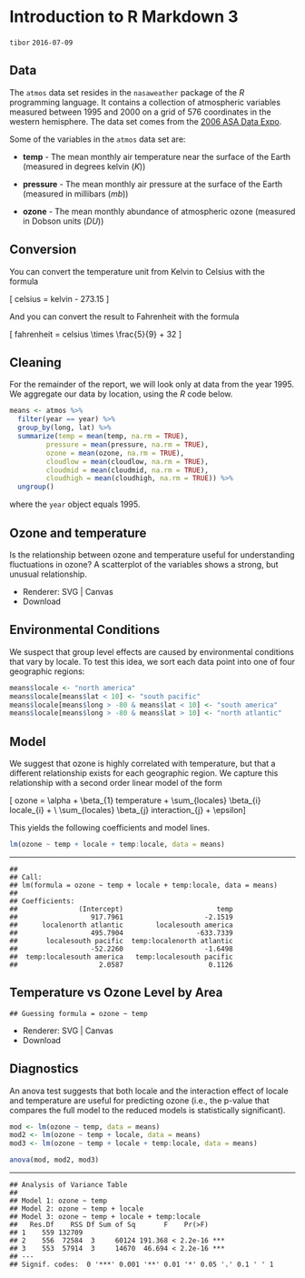 Introduction to R Markdown 3
================
`tibor`
`2016-07-09`

Data
----

The `atmos` data set resides in the `nasaweather` package of the *R* programming language. It contains a collection of atmospheric variables measured between 1995 and 2000 on a grid of 576 coordinates in the western hemisphere. The data set comes from the [2006 ASA Data Expo](http://stat-computing.org/dataexpo/2006/).

Some of the variables in the `atmos` data set are:

-   **temp** - The mean monthly air temperature near the surface of the Earth (measured in degrees kelvin (*K*))

-   **pressure** - The mean monthly air pressure at the surface of the Earth (measured in millibars (*mb*))

-   **ozone** - The mean monthly abundance of atmospheric ozone (measured in Dobson units (*DU*))

Conversion
----------

You can convert the temperature unit from Kelvin to Celsius with the formula

\[ celsius = kelvin - 273.15 \]

And you can convert the result to Fahrenheit with the formula

\[ fahrenheit = celsius \times \frac{5}{9} + 32 \]

Cleaning
--------

For the remainder of the report, we will look only at data from the year 1995. We aggregate our data by location, using the *R* code below.

``` r
means <- atmos %>% 
  filter(year == year) %>%
  group_by(long, lat) %>%
  summarize(temp = mean(temp, na.rm = TRUE), 
         pressure = mean(pressure, na.rm = TRUE),
         ozone = mean(ozone, na.rm = TRUE),
         cloudlow = mean(cloudlow, na.rm = TRUE),
         cloudmid = mean(cloudmid, na.rm = TRUE),
         cloudhigh = mean(cloudhigh, na.rm = TRUE)) %>%
  ungroup()
```

where the `year` object equals 1995.

Ozone and temperature
---------------------

Is the relationship between ozone and temperature useful for understanding fluctuations in ozone? A scatterplot of the variables shows a strong, but unusual relationship.

<!--html_preserve-->

<nav class="ggvis-control"> <a class="ggvis-dropdown-toggle" title="Controls" onclick="return false;"></a>
<ul class="ggvis-dropdown">
<li>
Renderer: <a id="plot_id540688388_renderer_svg" class="ggvis-renderer-button" onclick="return false;" data-plot-id="plot_id540688388" data-renderer="svg">SVG</a> | <a id="plot_id540688388_renderer_canvas" class="ggvis-renderer-button" onclick="return false;" data-plot-id="plot_id540688388" data-renderer="canvas">Canvas</a>
</li>
<li>
<a id="plot_id540688388_download" class="ggvis-download" data-plot-id="plot_id540688388">Download</a>
</li>
</ul>
</nav>

<script type="text/javascript">
var plot_id540688388_spec = {
  "data": [
    {
      "name": ".0",
      "format": {
        "type": "csv",
        "parse": {
          "temp": "number",
          "ozone": "number"
        }
      },
      "values": "\"temp\",\"ozone\"\n296.133333333333,269.333333333333\n295.725,268.5\n298.05,248\n296,265\n296.88,260.8\n296.9,262\n299.5,250.666666666667\n298.433333333333,254.666666666667\n301,232\n296.933333333333,256\n297.8,248\n298.75,250\n300.5,252\n301.266666666667,253.333333333333\n300.833333333333,258.666666666667\n299.75,259\n301.9,270\n296.2,278\n298.7,267\n298.55,278\n290.95,303\n302.8,308\n292.1,303.666666666667\n297.1,292\n294.55,285\n297.066666666667,258\n296,263\n297.433333333333,259.666666666667\n297.2,259.333333333333\n297.1,261.2\n298.26,258.8\n298.433333333333,260.666666666667\n296.766666666667,259.666666666667\n298.45,252\n299.42,256.8\n300.1,269\n300.625,253\n300.55,259\n303.2,264\n302.3,264\n300.128571428571,266.285714285714\n297.4,259\n304.5,274\n301.48,279.6\n289.3,274\n295.125,300.5\n294.05,338\n290.95,310\n295.15,275\n295.833333333333,259.333333333333\n295.5,272\n295.5,270\n297.825,256\n298.075,258.5\n298.6,258.666666666667\n300.066666666667,253.333333333333\n298.34,252.8\n297.8,252.666666666667\n300.3,257\n300.75,250\n300.457142857143,252.571428571429\n301.3,252\n300.075,259\n301.566666666667,264\n298.3,278\n300.475,274\n300.95,269\n294.816666666667,280.666666666667\n296.2,300\n288.975,288\n281.95,302.666666666667\n289.6,323.666666666667\n294.266666666667,275.666666666667\n295.6,268\n295.5,268\n298.566666666667,258\n298.05,261\n298.3,255.333333333333\n300.5,252\n296,270\n297.85,264\n299.42,256.8\n298.7,244\n300.914285714286,256.857142857143\n302.1,269\n301.58,262.4\n300.366666666667,266.666666666667\n302.2,265\n298.275,270.5\n295,272.666666666667\n293.725,275\n299.4,278\n285.6,310\n283.733333333333,306.333333333333\n295.5,271\n294.7,259.5\n295.666666666667,254.666666666667\n295.75,261\n295.2,265.333333333333\n300.5,253\n298.7,253.5\n297.966666666667,264.666666666667\n295.5,258\n299.933333333333,250\n301.4,234\n300.016666666667,255.666666666667\n300.65,252.5\n301.525,256\n301.425,254\n302.4,266.333333333333\n299.2,260.666666666667\n292.833333333333,264.666666666667\n290.2,270\n295.55,293\n300.1,297\n292.85,306\n287.7,311.714285714286\n276.9,325\n293.52,275.6\n294.266666666667,272\n294.76,266.4\n296.983333333333,256.333333333333\n295.725,262.5\n297.625,254.5\n297.333333333333,255.333333333333\n299.175,255.5\n297.64,258.8\n300.5,250\n300.528571428571,255.142857142857\n301.34,258.8\n299.2,266\n301,248\n302.075,260.5\n299.85,271\n292.316666666667,267.333333333333\n293.233333333333,276.333333333333\n293.75,271\n295.966666666667,285\n294.72,300\n294.166666666667,290\n295.12,267.6\n291.95,278\n295.72,258.4\n295.4,259.2\n296.5,259.333333333333\n296.26,261.2\n294.6,268\n297.16,258.4\n298.88,254.4\n299.16,256\n299.65,260\n300.533333333333,261.333333333333\n301.4,255.333333333333\n302.24,258.8\n302.166666666667,264\n301.4,276\n303,275.5\n296.366666666667,269.333333333333\n297.3,273.333333333333\n303.85,288\n295.566666666667,290\n288.5,305\n293,315\n294.45,271.5\n295.228571428571,256.857142857143\n297.15,259\n297.4,256.5\n298.042857142857,255.714285714286\n301,252\n297.966666666667,263.333333333333\n299.8,256.666666666667\n299.1,254.333333333333\n300.75,252\n300.5,259\n301.1,250.5\n301.86,264.8\n298.5,275\n298.433333333333,256.666666666667\n298.266666666667,262.666666666667\n299.266666666667,273.333333333333\n300.95,274\n302.3,272\n300.025,283.5\n285.2,288\n290.866666666667,320\n293.02,275.6\n293.15,269.5\n294.1,267.142857142857\n295.95,255.5\n295.5,260\n298.95,256\n299.766666666667,249.333333333333\n298.05,255.5\n300.533333333333,251.333333333333\n299.033333333333,260\n300.566666666667,253.333333333333\n301.4,257\n301.433333333333,258.666666666667\n302.75,272\n297.533333333333,257.333333333333\n298.25,251\n299.99,263.4\n295.75,270\n302.3,272\n302.8,290\n290.2,282\n298.433333333333,292\n291.1,298\n295.75,262\n294.3,259\n294.55,262\n295.25,268\n297.34,256.4\n300.1,250\n297.066666666667,260.666666666667\n298.08,254.8\n300.3,252\n297.72,260.8\n298.6,253.333333333333\n301.26,254.8\n300.666666666667,257.333333333333\n302.3,261.5\n301.7,257\n298.1,256.5\n298.375,255.5\n297.8,264\n300.1,273.5\n298.2,279\n295.7,288.4\n302.314285714286,285.428571428571\n287.7,309\n302.7,311\n293.871428571429,262.571428571429\n293.7,266.285714285714\n295.4,261\n296.08,258\n300.1,246\n296.975,260\n298.566666666667,249.333333333333\n297.216666666667,257\n297.5,262.333333333333\n297.6,258\n302.3,244\n298.7,264\n301.88,259.6\n300.55,252\n301.266666666667,272\n299.466666666667,258.666666666667\n299.15,256\n298,262\n299.95,282.5\n293.675,289\n296.65,289.5\n298.76,289.6\n294.225,297.5\n292.983333333333,271\n294.733333333333,258\n293.85,260\n297.425,255.5\n296.54,258\n295.966666666667,255.333333333333\n298.95,257\n298.7,254.5\n295.78,260\n297.925,259\n300.55,261\n301.566666666667,257.333333333333\n301.6,257.6\n302.2,266\n297.6,260\n298.95,248\n300.533333333333,276.666666666667\n304.3,281\n296.7,261\n297.3,275.333333333333\n292.45,285\n292.04,296.4\n292.366666666667,306\n286.375,304\n293.3,264.666666666667\n292.275,270\n294.9,256.666666666667\n295.95,262.666666666667\n296.4,261.333333333333\n296.18,262\n298.64,252.4\n298.583333333333,249.666666666667\n300.2,251.333333333333\n298.35,253\n300.2,249.5\n300.233333333333,264\n301.866666666667,250\n301.3625,257\n300.5,251\n300.5,252\n300.966666666667,271.333333333333\n302.275,279.5\n299.78,272\n301.666666666667,296.666666666667\n297.45,279.5\n290.975,282\n299.033333333333,310.666666666667\n285.566666666667,298.666666666667\n293.04,266\n291.533333333333,266\n293.94,260\n295.4,258\n295.525,257.5\n298.18,256.4\n296.133333333333,252.666666666667\n298.9,251.333333333333\n297.6,267\n299.5,250\n301.05,256\n300.85,254.5\n301.266666666667,252.666666666667\n301.433333333333,264.666666666667\n301.36,267.6\n300.8,260.8\n300.98,265.6\n303.375,277.5\n296.45,270\n302.375,294\n300.38,279.2\n294.35,303\n291.583333333333,292\n282.7,300\n292.8,272.5\n295.833333333333,258\n291.7,269\n293.6,256\n296.34,256.4\n297.4,250\n291,255.333333333333\n293.35,257.5\n296,248\n300.625,253.5\n302.033333333333,250\n300.875,257.75\n300.2,261.333333333333\n300.75,273\n300.95,265\n304.25,272\n299.15,269\n297.5,274\n297.75,290\n296.333333333333,300\n302.133333333333,301.333333333333\n297.8,321\n293,266.666666666667\n293.133333333333,266\n294.1,266\n294.25,263\n286.5,259\n291.433333333333,257.333333333333\n297.72,250.8\n300.075,256.5\n301.2,248\n298,250\n296.266666666667,252.666666666667\n298.985714285714,250.857142857143\n302.8,250\n301.425,258.5\n302.6,269.333333333333\n299.85,272\n299.85,261.4\n300.175,260.5\n301.975,274.5\n296.566666666667,270.666666666667\n295.7,277\n295.02,304\n292.614285714286,298.571428571429\n289.766666666667,312.666666666667\n294.7,267\n295.666666666667,265.333333333333\n295.183333333333,259.333333333333\n281.875,248.5\n296.9,266\n299.62,257.6\n301.32,257.2\n301.65,255.5\n301.214285714286,256.285714285714\n298.46,254.4\n297.55,249.5\n298.7,252\n302.633333333333,262\n302,261.666666666667\n300.52,260\n300.8,266.8\n301.271428571429,263.142857142857\n302.725,272\n301.4,264\n296.583333333333,273.333333333333\n296.266666666667,290.666666666667\n294.1,302\n292.225,292.5\n295.12,302.8\n292.966666666667,266\n292.166666666667,265.333333333333\n288.266666666667,255.333333333333\n286.6,249\n299.685714285714,254.857142857143\n301.533333333333,252\n300.1,244\n301.266666666667,252\n301.6,249.6\n299.05,261\n301.65,254\n300.32,251.6\n302.4,261\n302.875,263.5\n300.833333333333,268.666666666667\n301.3,262.666666666667\n301.7,276\n301.7,277.333333333333\n299.3,258.666666666667\n298.56,273.6\n295.033333333333,286.666666666667\n296.2,298.5\n293.866666666667,288.666666666667\n301,300\n283.9,260\n283.95,249\n280.225,247.5\n304,248\n301.175,254\n300.72,258.8\n299.2,254\n302.4,249.6\n300.4,256.666666666667\n301.14,259.6\n302.7,250.666666666667\n301.266666666667,249.333333333333\n301.9,263\n301.4,248\n300.725,270.5\n302.55,269\n301.9,282\n293.6,283\n298.533333333333,292.666666666667\n295.36,292\n295.16,299.2\n289.933333333333,327.333333333333\n279.9,258\n283.7,252\n293.866666666667,250\n301.65,256\n300.96,260.4\n302.333333333333,248.666666666667\n302,252.666666666667\n304.9,246\n302.366666666667,255.666666666667\n300.466666666667,256.666666666667\n297.2,246.666666666667\n297.15,264\n302.625,257\n301.3,255\n300.366666666667,268\n301,254\n301.566666666667,269.333333333333\n298.3,275\n296.4,275\n296,258\n294.033333333333,279.111111111111\n296.025,292\n292.1,292.5\n289.9,321.333333333333\n298.357142857143,264.857142857143\n292.766666666667,262.666666666667\n299.783333333333,254.666666666667\n300.666666666667,258\n300.05,264\n302.64,254.8\n302.95,251\n302.64,265.6\n302.64,260\n299.4,248.5\n296.75,257.5\n297.6,250\n300.066666666667,258.333333333333\n301.975,271.5\n301,266\n300.4,271\n299.625,275\n297.6,269\n297.8,302\n297.3,273\n295.675,292.5\n294.025,300.5\n293.5,310\n298.7,257\n302,257.2\n301.566666666667,256.666666666667\n299.6,254\n300.08,256\n302.6,252\n301.666666666667,250.666666666667\n302.82,253.2\n302.2,259.5\n301.4,254.666666666667\n301.975,251\n296.733333333333,246.666666666667\n300.26,251.2\n301.85,269\n302.8,272\n300.8,273.333333333333\n299.15,255\n299.1,276\n298.557142857143,278.571428571429\n298.1,279.666666666667\n292.2,295\n294.375,296\n293.14,308.8\n290.08,338\n298.05,268\n303.2,256\n301.65,253\n299.275,261.5\n300,258.666666666667\n302.725,258\n301.45,268\n302.24,250.4\n301.45,254\n299.766666666667,251.333333333333\n301.4,246.666666666667\n301.4,268\n301.433333333333,258.666666666667\n300.78,259.2\n300.6,264.4\n300.32,270.8\n299.371428571429,267.142857142857\n300.366666666667,273.333333333333\n298.4,281.5\n297.542857142857,279.428571428571\n297.9,282\n294.98,298.4\n296.166666666667,297.333333333333\n299.62,261.2\n301.85,260\n301.4,256\n299.433333333333,257.333333333333\n299.5,260\n301.2,268.5\n301.133333333333,262\n301.55,258\n302.133333333333,266\n299.766666666667,250\n300.666666666667,258\n301.266666666667,258.333333333333\n300.425,258.5\n299.85,266\n301.05,268\n301.2,261\n299.033333333333,263.333333333333\n300.966666666667,286.666666666667\n299.825,280.5\n301,288\n293.6,281.333333333333\n295.3,292.5\n297.6,293\n296.066666666667,288"
    },
    {
      "name": "scale/x",
      "format": {
        "type": "csv",
        "parse": {
          "domain": "number"
        }
      },
      "values": "\"domain\"\n275.5\n306.3"
    },
    {
      "name": "scale/y",
      "format": {
        "type": "csv",
        "parse": {
          "domain": "number"
        }
      },
      "values": "\"domain\"\n226.7\n343.3"
    }
  ],
  "scales": [
    {
      "name": "x",
      "domain": {
        "data": "scale/x",
        "field": "data.domain"
      },
      "zero": false,
      "nice": false,
      "clamp": false,
      "range": "width"
    },
    {
      "name": "y",
      "domain": {
        "data": "scale/y",
        "field": "data.domain"
      },
      "zero": false,
      "nice": false,
      "clamp": false,
      "range": "height"
    }
  ],
  "marks": [
    {
      "type": "symbol",
      "properties": {
        "update": {
          "fill": {
            "value": "#000000"
          },
          "size": {
            "value": 50
          },
          "x": {
            "scale": "x",
            "field": "data.temp"
          },
          "y": {
            "scale": "y",
            "field": "data.ozone"
          }
        },
        "ggvis": {
          "data": {
            "value": ".0"
          }
        }
      },
      "from": {
        "data": ".0"
      }
    }
  ],
  "legends": [],
  "axes": [
    {
      "type": "x",
      "scale": "x",
      "orient": "bottom",
      "layer": "back",
      "grid": true,
      "title": "temp"
    },
    {
      "type": "y",
      "scale": "y",
      "orient": "left",
      "layer": "back",
      "grid": true,
      "title": "ozone"
    }
  ],
  "padding": null,
  "ggvis_opts": {
    "keep_aspect": false,
    "resizable": true,
    "padding": {},
    "duration": 250,
    "renderer": "svg",
    "hover_duration": 0,
    "width": 480,
    "height": 384
  },
  "handlers": null
};
ggvis.getPlot("plot_id540688388").parseSpec(plot_id540688388_spec);
</script>
<!--/html_preserve-->
Environmental Conditions
------------------------

We suspect that group level effects are caused by environmental conditions that vary by locale. To test this idea, we sort each data point into one of four geographic regions:

``` r
means$locale <- "north america"  
means$locale[means$lat < 10] <- "south pacific"
means$locale[means$long > -80 & means$lat < 10] <- "south america"
means$locale[means$long > -80 & means$lat > 10] <- "north atlantic"
```

Model
-----

We suggest that ozone is highly correlated with temperature, but that a different relationship exists for each geographic region. We capture this relationship with a second order linear model of the form

\[ ozone = \alpha + \beta_{1} temperature + \sum_{locales} \beta_{i} locale_{i} + \\
   \sum_{locales} \beta_{j} interaction_{j} + \epsilon\]

This yields the following coefficients and model lines.

``` r
lm(ozone ~ temp + locale + temp:locale, data = means)
```

------------------------------------------------------------------------

    ## 
    ## Call:
    ## lm(formula = ozone ~ temp + locale + temp:locale, data = means)
    ## 
    ## Coefficients:
    ##               (Intercept)                       temp  
    ##                  917.7961                    -2.1519  
    ##      localenorth atlantic        localesouth america  
    ##                  495.7904                  -633.7339  
    ##       localesouth pacific  temp:localenorth atlantic  
    ##                  -52.2260                    -1.6498  
    ##  temp:localesouth america   temp:localesouth pacific  
    ##                    2.0587                     0.1126

Temperature vs Ozone Level by Area
----------------------------------

    ## Guessing formula = ozone ~ temp

<!--html_preserve-->

<nav class="ggvis-control"> <a class="ggvis-dropdown-toggle" title="Controls" onclick="return false;"></a>
<ul class="ggvis-dropdown">
<li>
Renderer: <a id="plot_id179859002_renderer_svg" class="ggvis-renderer-button" onclick="return false;" data-plot-id="plot_id179859002" data-renderer="svg">SVG</a> | <a id="plot_id179859002_renderer_canvas" class="ggvis-renderer-button" onclick="return false;" data-plot-id="plot_id179859002" data-renderer="canvas">Canvas</a>
</li>
<li>
<a id="plot_id179859002_download" class="ggvis-download" data-plot-id="plot_id179859002">Download</a>
</li>
</ul>
</nav>

<script type="text/javascript">
var plot_id179859002_spec = {
  "data": [
    {
      "name": ".0_flat",
      "format": {
        "type": "csv",
        "parse": {
          "temp": "number",
          "ozone": "number"
        }
      },
      "values": "\"temp\",\"ozone\",\"locale\"\n301.266666666667,253.333333333333,\"north america\"\n300.833333333333,258.666666666667,\"north america\"\n299.75,259,\"north america\"\n301.9,270,\"north america\"\n296.2,278,\"north america\"\n298.7,267,\"north america\"\n298.55,278,\"north america\"\n290.95,303,\"north america\"\n302.8,308,\"north america\"\n292.1,303.666666666667,\"north america\"\n297.1,292,\"north america\"\n300.55,259,\"north america\"\n303.2,264,\"north america\"\n302.3,264,\"north america\"\n300.128571428571,266.285714285714,\"north america\"\n297.4,259,\"north america\"\n304.5,274,\"north america\"\n301.48,279.6,\"north america\"\n289.3,274,\"north america\"\n295.125,300.5,\"north america\"\n294.05,338,\"north america\"\n290.95,310,\"north america\"\n301.3,252,\"north america\"\n300.075,259,\"north america\"\n301.566666666667,264,\"north america\"\n298.3,278,\"north america\"\n300.475,274,\"north america\"\n300.95,269,\"north america\"\n294.816666666667,280.666666666667,\"north america\"\n296.2,300,\"north america\"\n288.975,288,\"north america\"\n281.95,302.666666666667,\"north america\"\n289.6,323.666666666667,\"north america\"\n302.1,269,\"north america\"\n301.58,262.4,\"north america\"\n300.366666666667,266.666666666667,\"north america\"\n302.2,265,\"north america\"\n298.275,270.5,\"north america\"\n295,272.666666666667,\"north america\"\n293.725,275,\"north america\"\n299.4,278,\"north america\"\n285.6,310,\"north america\"\n283.733333333333,306.333333333333,\"north america\"\n301.525,256,\"north america\"\n301.425,254,\"north america\"\n302.4,266.333333333333,\"north america\"\n299.2,260.666666666667,\"north america\"\n292.833333333333,264.666666666667,\"north america\"\n290.2,270,\"north america\"\n295.55,293,\"north america\"\n300.1,297,\"north america\"\n292.85,306,\"north america\"\n287.7,311.714285714286,\"north america\"\n276.9,325,\"north america\"\n299.2,266,\"north america\"\n301,248,\"north america\"\n302.075,260.5,\"north america\"\n299.85,271,\"north america\"\n292.316666666667,267.333333333333,\"north america\"\n293.233333333333,276.333333333333,\"north america\"\n293.75,271,\"north america\"\n295.966666666667,285,\"north america\"\n294.72,300,\"north america\"\n294.166666666667,290,\"north america\"\n302.24,258.8,\"north america\"\n302.166666666667,264,\"north america\"\n301.4,276,\"north america\"\n303,275.5,\"north america\"\n296.366666666667,269.333333333333,\"north america\"\n297.3,273.333333333333,\"north america\"\n303.85,288,\"north america\"\n295.566666666667,290,\"north america\"\n288.5,305,\"north america\"\n293,315,\"north america\"\n301.1,250.5,\"north america\"\n301.86,264.8,\"north america\"\n298.5,275,\"north america\"\n298.433333333333,256.666666666667,\"north america\"\n298.266666666667,262.666666666667,\"north america\"\n299.266666666667,273.333333333333,\"north america\"\n300.95,274,\"north america\"\n302.3,272,\"north america\"\n300.025,283.5,\"north america\"\n285.2,288,\"north america\"\n290.866666666667,320,\"north america\"\n301.433333333333,258.666666666667,\"north america\"\n302.75,272,\"north america\"\n297.533333333333,257.333333333333,\"north america\"\n298.25,251,\"north america\"\n299.99,263.4,\"north america\"\n295.75,270,\"north america\"\n302.3,272,\"north america\"\n302.8,290,\"north america\"\n290.2,282,\"north america\"\n298.433333333333,292,\"north america\"\n291.1,298,\"north america\"\n302.3,261.5,\"north america\"\n301.7,257,\"north america\"\n298.1,256.5,\"north america\"\n298.375,255.5,\"north america\"\n297.8,264,\"north america\"\n300.1,273.5,\"north america\"\n298.2,279,\"north america\"\n295.7,288.4,\"north america\"\n302.314285714286,285.428571428571,\"north america\"\n287.7,309,\"north america\"\n302.7,311,\"north america\"\n300.55,252,\"north america\"\n301.266666666667,272,\"north america\"\n299.466666666667,258.666666666667,\"north america\"\n299.15,256,\"north america\"\n298,262,\"north america\"\n299.95,282.5,\"north america\"\n293.675,289,\"north america\"\n296.65,289.5,\"north america\"\n298.76,289.6,\"north america\"\n294.225,297.5,\"north america\"\n302.2,266,\"north america\"\n297.6,260,\"north america\"\n298.95,248,\"north america\"\n300.533333333333,276.666666666667,\"north america\"\n304.3,281,\"north america\"\n296.7,261,\"north america\"\n297.3,275.333333333333,\"north america\"\n292.45,285,\"north america\"\n292.04,296.4,\"north america\"\n292.366666666667,306,\"north america\"\n286.375,304,\"north america\"\n301.3625,257,\"north america\"\n300.5,251,\"north america\"\n300.5,252,\"north america\"\n300.966666666667,271.333333333333,\"north america\"\n302.275,279.5,\"north america\"\n299.78,272,\"north america\"\n301.666666666667,296.666666666667,\"north america\"\n297.45,279.5,\"north america\"\n290.975,282,\"north america\"\n299.033333333333,310.666666666667,\"north america\"\n285.566666666667,298.666666666667,\"north america\"\n301.433333333333,264.666666666667,\"north america\"\n301.36,267.6,\"north america\"\n300.8,260.8,\"north america\"\n300.98,265.6,\"north america\"\n303.375,277.5,\"north america\"\n296.45,270,\"north america\"\n302.375,294,\"north america\"\n300.38,279.2,\"north america\"\n294.35,303,\"north america\"\n291.583333333333,292,\"north america\"\n282.7,300,\"north america\"\n300.875,257.75,\"north atlantic\"\n300.2,261.333333333333,\"north atlantic\"\n300.75,273,\"north atlantic\"\n300.95,265,\"north atlantic\"\n304.25,272,\"north atlantic\"\n299.15,269,\"north atlantic\"\n297.5,274,\"north atlantic\"\n297.75,290,\"north atlantic\"\n296.333333333333,300,\"north atlantic\"\n302.133333333333,301.333333333333,\"north atlantic\"\n297.8,321,\"north atlantic\"\n301.425,258.5,\"north atlantic\"\n302.6,269.333333333333,\"north atlantic\"\n299.85,272,\"north atlantic\"\n299.85,261.4,\"north atlantic\"\n300.175,260.5,\"north atlantic\"\n301.975,274.5,\"north atlantic\"\n296.566666666667,270.666666666667,\"north atlantic\"\n295.7,277,\"north atlantic\"\n295.02,304,\"north atlantic\"\n292.614285714286,298.571428571429,\"north atlantic\"\n289.766666666667,312.666666666667,\"north atlantic\"\n302,261.666666666667,\"north atlantic\"\n300.52,260,\"north atlantic\"\n300.8,266.8,\"north atlantic\"\n301.271428571429,263.142857142857,\"north atlantic\"\n302.725,272,\"north atlantic\"\n301.4,264,\"north atlantic\"\n296.583333333333,273.333333333333,\"north atlantic\"\n296.266666666667,290.666666666667,\"north atlantic\"\n294.1,302,\"north atlantic\"\n292.225,292.5,\"north atlantic\"\n295.12,302.8,\"north atlantic\"\n302.875,263.5,\"north atlantic\"\n300.833333333333,268.666666666667,\"north atlantic\"\n301.3,262.666666666667,\"north atlantic\"\n301.7,276,\"north atlantic\"\n301.7,277.333333333333,\"north atlantic\"\n299.3,258.666666666667,\"north atlantic\"\n298.56,273.6,\"north atlantic\"\n295.033333333333,286.666666666667,\"north atlantic\"\n296.2,298.5,\"north atlantic\"\n293.866666666667,288.666666666667,\"north atlantic\"\n301,300,\"north atlantic\"\n301.9,263,\"north atlantic\"\n301.4,248,\"north atlantic\"\n300.725,270.5,\"north atlantic\"\n302.55,269,\"north atlantic\"\n301.9,282,\"north atlantic\"\n293.6,283,\"north atlantic\"\n298.533333333333,292.666666666667,\"north atlantic\"\n295.36,292,\"north atlantic\"\n295.16,299.2,\"north atlantic\"\n289.933333333333,327.333333333333,\"north atlantic\"\n301.3,255,\"north atlantic\"\n300.366666666667,268,\"north atlantic\"\n301,254,\"north atlantic\"\n301.566666666667,269.333333333333,\"north atlantic\"\n298.3,275,\"north atlantic\"\n296.4,275,\"north atlantic\"\n296,258,\"north atlantic\"\n294.033333333333,279.111111111111,\"north atlantic\"\n296.025,292,\"north atlantic\"\n292.1,292.5,\"north atlantic\"\n289.9,321.333333333333,\"north atlantic\"\n300.066666666667,258.333333333333,\"north atlantic\"\n301.975,271.5,\"north atlantic\"\n301,266,\"north atlantic\"\n300.4,271,\"north atlantic\"\n299.625,275,\"north atlantic\"\n297.6,269,\"north atlantic\"\n297.8,302,\"north atlantic\"\n297.3,273,\"north atlantic\"\n295.675,292.5,\"north atlantic\"\n294.025,300.5,\"north atlantic\"\n293.5,310,\"north atlantic\"\n301.85,269,\"north atlantic\"\n302.8,272,\"north atlantic\"\n300.8,273.333333333333,\"north atlantic\"\n299.15,255,\"north atlantic\"\n299.1,276,\"north atlantic\"\n298.557142857143,278.571428571429,\"north atlantic\"\n298.1,279.666666666667,\"north atlantic\"\n292.2,295,\"north atlantic\"\n294.375,296,\"north atlantic\"\n293.14,308.8,\"north atlantic\"\n290.08,338,\"north atlantic\"\n300.78,259.2,\"north atlantic\"\n300.6,264.4,\"north atlantic\"\n300.32,270.8,\"north atlantic\"\n299.371428571429,267.142857142857,\"north atlantic\"\n300.366666666667,273.333333333333,\"north atlantic\"\n298.4,281.5,\"north atlantic\"\n297.542857142857,279.428571428571,\"north atlantic\"\n297.9,282,\"north atlantic\"\n294.98,298.4,\"north atlantic\"\n296.166666666667,297.333333333333,\"north atlantic\"\n299.85,266,\"north atlantic\"\n301.05,268,\"north atlantic\"\n301.2,261,\"north atlantic\"\n299.033333333333,263.333333333333,\"north atlantic\"\n300.966666666667,286.666666666667,\"north atlantic\"\n299.825,280.5,\"north atlantic\"\n301,288,\"north atlantic\"\n293.6,281.333333333333,\"north atlantic\"\n295.3,292.5,\"north atlantic\"\n297.6,293,\"north atlantic\"\n296.066666666667,288,\"north atlantic\"\n292.8,272.5,\"south america\"\n295.833333333333,258,\"south america\"\n291.7,269,\"south america\"\n293.6,256,\"south america\"\n296.34,256.4,\"south america\"\n297.4,250,\"south america\"\n291,255.333333333333,\"south america\"\n293.35,257.5,\"south america\"\n296,248,\"south america\"\n300.625,253.5,\"south america\"\n302.033333333333,250,\"south america\"\n293,266.666666666667,\"south america\"\n293.133333333333,266,\"south america\"\n294.1,266,\"south america\"\n294.25,263,\"south america\"\n286.5,259,\"south america\"\n291.433333333333,257.333333333333,\"south america\"\n297.72,250.8,\"south america\"\n300.075,256.5,\"south america\"\n301.2,248,\"south america\"\n298,250,\"south america\"\n296.266666666667,252.666666666667,\"south america\"\n298.985714285714,250.857142857143,\"south america\"\n302.8,250,\"south america\"\n294.7,267,\"south america\"\n295.666666666667,265.333333333333,\"south america\"\n295.183333333333,259.333333333333,\"south america\"\n281.875,248.5,\"south america\"\n296.9,266,\"south america\"\n299.62,257.6,\"south america\"\n301.32,257.2,\"south america\"\n301.65,255.5,\"south america\"\n301.214285714286,256.285714285714,\"south america\"\n298.46,254.4,\"south america\"\n297.55,249.5,\"south america\"\n298.7,252,\"south america\"\n302.633333333333,262,\"south america\"\n292.966666666667,266,\"south america\"\n292.166666666667,265.333333333333,\"south america\"\n288.266666666667,255.333333333333,\"south america\"\n286.6,249,\"south america\"\n299.685714285714,254.857142857143,\"south america\"\n301.533333333333,252,\"south america\"\n300.1,244,\"south america\"\n301.266666666667,252,\"south america\"\n301.6,249.6,\"south america\"\n299.05,261,\"south america\"\n301.65,254,\"south america\"\n300.32,251.6,\"south america\"\n302.4,261,\"south america\"\n283.9,260,\"south america\"\n283.95,249,\"south america\"\n280.225,247.5,\"south america\"\n304,248,\"south america\"\n301.175,254,\"south america\"\n300.72,258.8,\"south america\"\n299.2,254,\"south america\"\n302.4,249.6,\"south america\"\n300.4,256.666666666667,\"south america\"\n301.14,259.6,\"south america\"\n302.7,250.666666666667,\"south america\"\n301.266666666667,249.333333333333,\"south america\"\n279.9,258,\"south america\"\n283.7,252,\"south america\"\n293.866666666667,250,\"south america\"\n301.65,256,\"south america\"\n300.96,260.4,\"south america\"\n302.333333333333,248.666666666667,\"south america\"\n302,252.666666666667,\"south america\"\n304.9,246,\"south america\"\n302.366666666667,255.666666666667,\"south america\"\n300.466666666667,256.666666666667,\"south america\"\n297.2,246.666666666667,\"south america\"\n297.15,264,\"south america\"\n302.625,257,\"south america\"\n298.357142857143,264.857142857143,\"south america\"\n292.766666666667,262.666666666667,\"south america\"\n299.783333333333,254.666666666667,\"south america\"\n300.666666666667,258,\"south america\"\n300.05,264,\"south america\"\n302.64,254.8,\"south america\"\n302.95,251,\"south america\"\n302.64,265.6,\"south america\"\n302.64,260,\"south america\"\n299.4,248.5,\"south america\"\n296.75,257.5,\"south america\"\n297.6,250,\"south america\"\n298.7,257,\"south america\"\n302,257.2,\"south america\"\n301.566666666667,256.666666666667,\"south america\"\n299.6,254,\"south america\"\n300.08,256,\"south america\"\n302.6,252,\"south america\"\n301.666666666667,250.666666666667,\"south america\"\n302.82,253.2,\"south america\"\n302.2,259.5,\"south america\"\n301.4,254.666666666667,\"south america\"\n301.975,251,\"south america\"\n296.733333333333,246.666666666667,\"south america\"\n300.26,251.2,\"south america\"\n298.05,268,\"south america\"\n303.2,256,\"south america\"\n301.65,253,\"south america\"\n299.275,261.5,\"south america\"\n300,258.666666666667,\"south america\"\n302.725,258,\"south america\"\n301.45,268,\"south america\"\n302.24,250.4,\"south america\"\n301.45,254,\"south america\"\n299.766666666667,251.333333333333,\"south america\"\n301.4,246.666666666667,\"south america\"\n301.4,268,\"south america\"\n301.433333333333,258.666666666667,\"south america\"\n299.62,261.2,\"south america\"\n301.85,260,\"south america\"\n301.4,256,\"south america\"\n299.433333333333,257.333333333333,\"south america\"\n299.5,260,\"south america\"\n301.2,268.5,\"south america\"\n301.133333333333,262,\"south america\"\n301.55,258,\"south america\"\n302.133333333333,266,\"south america\"\n299.766666666667,250,\"south america\"\n300.666666666667,258,\"south america\"\n301.266666666667,258.333333333333,\"south america\"\n300.425,258.5,\"south america\"\n296.133333333333,269.333333333333,\"south pacific\"\n295.725,268.5,\"south pacific\"\n298.05,248,\"south pacific\"\n296,265,\"south pacific\"\n296.88,260.8,\"south pacific\"\n296.9,262,\"south pacific\"\n299.5,250.666666666667,\"south pacific\"\n298.433333333333,254.666666666667,\"south pacific\"\n301,232,\"south pacific\"\n296.933333333333,256,\"south pacific\"\n297.8,248,\"south pacific\"\n298.75,250,\"south pacific\"\n300.5,252,\"south pacific\"\n294.55,285,\"south pacific\"\n297.066666666667,258,\"south pacific\"\n296,263,\"south pacific\"\n297.433333333333,259.666666666667,\"south pacific\"\n297.2,259.333333333333,\"south pacific\"\n297.1,261.2,\"south pacific\"\n298.26,258.8,\"south pacific\"\n298.433333333333,260.666666666667,\"south pacific\"\n296.766666666667,259.666666666667,\"south pacific\"\n298.45,252,\"south pacific\"\n299.42,256.8,\"south pacific\"\n300.1,269,\"south pacific\"\n300.625,253,\"south pacific\"\n295.15,275,\"south pacific\"\n295.833333333333,259.333333333333,\"south pacific\"\n295.5,272,\"south pacific\"\n295.5,270,\"south pacific\"\n297.825,256,\"south pacific\"\n298.075,258.5,\"south pacific\"\n298.6,258.666666666667,\"south pacific\"\n300.066666666667,253.333333333333,\"south pacific\"\n298.34,252.8,\"south pacific\"\n297.8,252.666666666667,\"south pacific\"\n300.3,257,\"south pacific\"\n300.75,250,\"south pacific\"\n300.457142857143,252.571428571429,\"south pacific\"\n294.266666666667,275.666666666667,\"south pacific\"\n295.6,268,\"south pacific\"\n295.5,268,\"south pacific\"\n298.566666666667,258,\"south pacific\"\n298.05,261,\"south pacific\"\n298.3,255.333333333333,\"south pacific\"\n300.5,252,\"south pacific\"\n296,270,\"south pacific\"\n297.85,264,\"south pacific\"\n299.42,256.8,\"south pacific\"\n298.7,244,\"south pacific\"\n300.914285714286,256.857142857143,\"south pacific\"\n295.5,271,\"south pacific\"\n294.7,259.5,\"south pacific\"\n295.666666666667,254.666666666667,\"south pacific\"\n295.75,261,\"south pacific\"\n295.2,265.333333333333,\"south pacific\"\n300.5,253,\"south pacific\"\n298.7,253.5,\"south pacific\"\n297.966666666667,264.666666666667,\"south pacific\"\n295.5,258,\"south pacific\"\n299.933333333333,250,\"south pacific\"\n301.4,234,\"south pacific\"\n300.016666666667,255.666666666667,\"south pacific\"\n300.65,252.5,\"south pacific\"\n293.52,275.6,\"south pacific\"\n294.266666666667,272,\"south pacific\"\n294.76,266.4,\"south pacific\"\n296.983333333333,256.333333333333,\"south pacific\"\n295.725,262.5,\"south pacific\"\n297.625,254.5,\"south pacific\"\n297.333333333333,255.333333333333,\"south pacific\"\n299.175,255.5,\"south pacific\"\n297.64,258.8,\"south pacific\"\n300.5,250,\"south pacific\"\n300.528571428571,255.142857142857,\"south pacific\"\n301.34,258.8,\"south pacific\"\n295.12,267.6,\"south pacific\"\n291.95,278,\"south pacific\"\n295.72,258.4,\"south pacific\"\n295.4,259.2,\"south pacific\"\n296.5,259.333333333333,\"south pacific\"\n296.26,261.2,\"south pacific\"\n294.6,268,\"south pacific\"\n297.16,258.4,\"south pacific\"\n298.88,254.4,\"south pacific\"\n299.16,256,\"south pacific\"\n299.65,260,\"south pacific\"\n300.533333333333,261.333333333333,\"south pacific\"\n301.4,255.333333333333,\"south pacific\"\n294.45,271.5,\"south pacific\"\n295.228571428571,256.857142857143,\"south pacific\"\n297.15,259,\"south pacific\"\n297.4,256.5,\"south pacific\"\n298.042857142857,255.714285714286,\"south pacific\"\n301,252,\"south pacific\"\n297.966666666667,263.333333333333,\"south pacific\"\n299.8,256.666666666667,\"south pacific\"\n299.1,254.333333333333,\"south pacific\"\n300.75,252,\"south pacific\"\n300.5,259,\"south pacific\"\n293.02,275.6,\"south pacific\"\n293.15,269.5,\"south pacific\"\n294.1,267.142857142857,\"south pacific\"\n295.95,255.5,\"south pacific\"\n295.5,260,\"south pacific\"\n298.95,256,\"south pacific\"\n299.766666666667,249.333333333333,\"south pacific\"\n298.05,255.5,\"south pacific\"\n300.533333333333,251.333333333333,\"south pacific\"\n299.033333333333,260,\"south pacific\"\n300.566666666667,253.333333333333,\"south pacific\"\n301.4,257,\"south pacific\"\n295.75,262,\"south pacific\"\n294.3,259,\"south pacific\"\n294.55,262,\"south pacific\"\n295.25,268,\"south pacific\"\n297.34,256.4,\"south pacific\"\n300.1,250,\"south pacific\"\n297.066666666667,260.666666666667,\"south pacific\"\n298.08,254.8,\"south pacific\"\n300.3,252,\"south pacific\"\n297.72,260.8,\"south pacific\"\n298.6,253.333333333333,\"south pacific\"\n301.26,254.8,\"south pacific\"\n300.666666666667,257.333333333333,\"south pacific\"\n293.871428571429,262.571428571429,\"south pacific\"\n293.7,266.285714285714,\"south pacific\"\n295.4,261,\"south pacific\"\n296.08,258,\"south pacific\"\n300.1,246,\"south pacific\"\n296.975,260,\"south pacific\"\n298.566666666667,249.333333333333,\"south pacific\"\n297.216666666667,257,\"south pacific\"\n297.5,262.333333333333,\"south pacific\"\n297.6,258,\"south pacific\"\n302.3,244,\"south pacific\"\n298.7,264,\"south pacific\"\n301.88,259.6,\"south pacific\"\n292.983333333333,271,\"south pacific\"\n294.733333333333,258,\"south pacific\"\n293.85,260,\"south pacific\"\n297.425,255.5,\"south pacific\"\n296.54,258,\"south pacific\"\n295.966666666667,255.333333333333,\"south pacific\"\n298.95,257,\"south pacific\"\n298.7,254.5,\"south pacific\"\n295.78,260,\"south pacific\"\n297.925,259,\"south pacific\"\n300.55,261,\"south pacific\"\n301.566666666667,257.333333333333,\"south pacific\"\n301.6,257.6,\"south pacific\"\n293.3,264.666666666667,\"south pacific\"\n292.275,270,\"south pacific\"\n294.9,256.666666666667,\"south pacific\"\n295.95,262.666666666667,\"south pacific\"\n296.4,261.333333333333,\"south pacific\"\n296.18,262,\"south pacific\"\n298.64,252.4,\"south pacific\"\n298.583333333333,249.666666666667,\"south pacific\"\n300.2,251.333333333333,\"south pacific\"\n298.35,253,\"south pacific\"\n300.2,249.5,\"south pacific\"\n300.233333333333,264,\"south pacific\"\n301.866666666667,250,\"south pacific\"\n293.04,266,\"south pacific\"\n291.533333333333,266,\"south pacific\"\n293.94,260,\"south pacific\"\n295.4,258,\"south pacific\"\n295.525,257.5,\"south pacific\"\n298.18,256.4,\"south pacific\"\n296.133333333333,252.666666666667,\"south pacific\"\n298.9,251.333333333333,\"south pacific\"\n297.6,267,\"south pacific\"\n299.5,250,\"south pacific\"\n301.05,256,\"south pacific\"\n300.85,254.5,\"south pacific\"\n301.266666666667,252.666666666667,\"south pacific\""
    },
    {
      "name": ".0",
      "source": ".0_flat",
      "transform": [
        {
          "type": "treefacet",
          "keys": [
            "data.locale"
          ]
        }
      ]
    },
    {
      "name": ".0/model_prediction1_flat",
      "format": {
        "type": "csv",
        "parse": {
          "pred_": "number",
          "resp_": "number"
        }
      },
      "values": "\"pred_\",\"resp_\",\"locale\"\n276.9,321.932924026563,\"north america\"\n277.249367088608,321.181118433197,\"north america\"\n277.598734177215,320.429312839831,\"north america\"\n277.948101265823,319.677507246465,\"north america\"\n278.29746835443,318.925701653099,\"north america\"\n278.646835443038,318.173896059733,\"north america\"\n278.996202531646,317.422090466367,\"north america\"\n279.345569620253,316.670284873001,\"north america\"\n279.694936708861,315.918479279636,\"north america\"\n280.044303797468,315.16667368627,\"north america\"\n280.393670886076,314.414868092904,\"north america\"\n280.743037974684,313.663062499538,\"north america\"\n281.092405063291,312.911256906172,\"north america\"\n281.441772151899,312.159451312806,\"north america\"\n281.791139240506,311.40764571944,\"north america\"\n282.140506329114,310.655840126074,\"north america\"\n282.489873417722,309.904034532708,\"north america\"\n282.839240506329,309.152228939342,\"north america\"\n283.188607594937,308.400423345976,\"north america\"\n283.537974683544,307.64861775261,\"north america\"\n283.887341772152,306.896812159244,\"north america\"\n284.236708860759,306.145006565879,\"north america\"\n284.586075949367,305.393200972513,\"north america\"\n284.935443037975,304.641395379147,\"north america\"\n285.284810126582,303.889589785781,\"north america\"\n285.63417721519,303.137784192415,\"north america\"\n285.983544303797,302.385978599049,\"north america\"\n286.332911392405,301.634173005683,\"north america\"\n286.682278481013,300.882367412317,\"north america\"\n287.03164556962,300.130561818951,\"north america\"\n287.381012658228,299.378756225585,\"north america\"\n287.730379746835,298.626950632219,\"north america\"\n288.079746835443,297.875145038853,\"north america\"\n288.429113924051,297.123339445488,\"north america\"\n288.778481012658,296.371533852122,\"north america\"\n289.127848101266,295.619728258756,\"north america\"\n289.477215189873,294.86792266539,\"north america\"\n289.826582278481,294.116117072024,\"north america\"\n290.175949367089,293.364311478658,\"north america\"\n290.525316455696,292.612505885292,\"north america\"\n290.874683544304,291.860700291926,\"north america\"\n291.224050632911,291.10889469856,\"north america\"\n291.573417721519,290.357089105194,\"north america\"\n291.922784810127,289.605283511828,\"north america\"\n292.272151898734,288.853477918462,\"north america\"\n292.621518987342,288.101672325097,\"north america\"\n292.970886075949,287.349866731731,\"north america\"\n293.320253164557,286.598061138365,\"north america\"\n293.669620253165,285.846255544999,\"north america\"\n294.018987341772,285.094449951633,\"north america\"\n294.36835443038,284.342644358267,\"north america\"\n294.717721518987,283.590838764901,\"north america\"\n295.067088607595,282.839033171535,\"north america\"\n295.416455696203,282.087227578169,\"north america\"\n295.76582278481,281.335421984803,\"north america\"\n296.115189873418,280.583616391437,\"north america\"\n296.464556962025,279.831810798072,\"north america\"\n296.813924050633,279.080005204706,\"north america\"\n297.163291139241,278.32819961134,\"north america\"\n297.512658227848,277.576394017974,\"north america\"\n297.862025316456,276.824588424608,\"north america\"\n298.211392405063,276.072782831242,\"north america\"\n298.560759493671,275.320977237876,\"north america\"\n298.910126582278,274.56917164451,\"north america\"\n299.259493670886,273.817366051144,\"north america\"\n299.608860759494,273.065560457778,\"north america\"\n299.958227848101,272.313754864412,\"north america\"\n300.307594936709,271.561949271046,\"north america\"\n300.656962025316,270.810143677681,\"north america\"\n301.006329113924,270.058338084315,\"north america\"\n301.355696202532,269.306532490949,\"north america\"\n301.705063291139,268.554726897583,\"north america\"\n302.054430379747,267.802921304217,\"north america\"\n302.403797468354,267.051115710851,\"north america\"\n302.753164556962,266.299310117485,\"north america\"\n303.10253164557,265.547504524119,\"north america\"\n303.451898734177,264.795698930753,\"north america\"\n303.801265822785,264.043893337387,\"north america\"\n304.150632911392,263.292087744021,\"north america\"\n304.5,262.540282150655,\"north america\"\n289.766666666667,311.976009581654,\"north atlantic\"\n289.95,311.279028394673,\"north atlantic\"\n290.133333333333,310.582047207691,\"north atlantic\"\n290.316666666667,309.88506602071,\"north atlantic\"\n290.5,309.188084833728,\"north atlantic\"\n290.683333333333,308.491103646747,\"north atlantic\"\n290.866666666667,307.794122459765,\"north atlantic\"\n291.05,307.097141272783,\"north atlantic\"\n291.233333333333,306.400160085802,\"north atlantic\"\n291.416666666667,305.70317889882,\"north atlantic\"\n291.6,305.006197711839,\"north atlantic\"\n291.783333333333,304.309216524857,\"north atlantic\"\n291.966666666667,303.612235337876,\"north atlantic\"\n292.15,302.915254150894,\"north atlantic\"\n292.333333333333,302.218272963912,\"north atlantic\"\n292.516666666667,301.521291776931,\"north atlantic\"\n292.7,300.824310589949,\"north atlantic\"\n292.883333333333,300.127329402968,\"north atlantic\"\n293.066666666667,299.430348215986,\"north atlantic\"\n293.25,298.733367029005,\"north atlantic\"\n293.433333333333,298.036385842023,\"north atlantic\"\n293.616666666667,297.339404655041,\"north atlantic\"\n293.8,296.64242346806,\"north atlantic\"\n293.983333333333,295.945442281078,\"north atlantic\"\n294.166666666667,295.248461094097,\"north atlantic\"\n294.35,294.551479907115,\"north atlantic\"\n294.533333333333,293.854498720134,\"north atlantic\"\n294.716666666667,293.157517533152,\"north atlantic\"\n294.9,292.46053634617,\"north atlantic\"\n295.083333333333,291.763555159189,\"north atlantic\"\n295.266666666667,291.066573972207,\"north atlantic\"\n295.45,290.369592785226,\"north atlantic\"\n295.633333333333,289.672611598244,\"north atlantic\"\n295.816666666667,288.975630411263,\"north atlantic\"\n296,288.278649224281,\"north atlantic\"\n296.183333333333,287.581668037299,\"north atlantic\"\n296.366666666667,286.884686850318,\"north atlantic\"\n296.55,286.187705663336,\"north atlantic\"\n296.733333333333,285.490724476355,\"north atlantic\"\n296.916666666667,284.793743289373,\"north atlantic\"\n297.1,284.096762102392,\"north atlantic\"\n297.283333333333,283.39978091541,\"north atlantic\"\n297.466666666667,282.702799728429,\"north atlantic\"\n297.65,282.005818541447,\"north atlantic\"\n297.833333333333,281.308837354465,\"north atlantic\"\n298.016666666667,280.611856167484,\"north atlantic\"\n298.2,279.914874980502,\"north atlantic\"\n298.383333333333,279.21789379352,\"north atlantic\"\n298.566666666667,278.520912606539,\"north atlantic\"\n298.75,277.823931419557,\"north atlantic\"\n298.933333333333,277.126950232576,\"north atlantic\"\n299.116666666667,276.429969045594,\"north atlantic\"\n299.3,275.732987858613,\"north atlantic\"\n299.483333333333,275.036006671631,\"north atlantic\"\n299.666666666667,274.339025484649,\"north atlantic\"\n299.85,273.642044297668,\"north atlantic\"\n300.033333333333,272.945063110687,\"north atlantic\"\n300.216666666667,272.248081923705,\"north atlantic\"\n300.4,271.551100736723,\"north atlantic\"\n300.583333333333,270.854119549742,\"north atlantic\"\n300.766666666667,270.15713836276,\"north atlantic\"\n300.95,269.460157175779,\"north atlantic\"\n301.133333333333,268.763175988797,\"north atlantic\"\n301.316666666667,268.066194801816,\"north atlantic\"\n301.5,267.369213614834,\"north atlantic\"\n301.683333333333,266.672232427852,\"north atlantic\"\n301.866666666667,265.975251240871,\"north atlantic\"\n302.05,265.278270053889,\"north atlantic\"\n302.233333333333,264.581288866907,\"north atlantic\"\n302.416666666667,263.884307679926,\"north atlantic\"\n302.6,263.187326492944,\"north atlantic\"\n302.783333333333,262.490345305963,\"north atlantic\"\n302.966666666667,261.793364118981,\"north atlantic\"\n303.15,261.096382932,\"north atlantic\"\n303.333333333333,260.399401745018,\"north atlantic\"\n303.516666666667,259.702420558037,\"north atlantic\"\n303.7,259.005439371055,\"north atlantic\"\n303.883333333333,258.308458184074,\"north atlantic\"\n304.066666666667,257.611476997092,\"north atlantic\"\n304.25,256.91449581011,\"north atlantic\"\n279.9,257.97286605146,\"south america\"\n280.216455696203,257.943369459269,\"south america\"\n280.532911392405,257.913872867077,\"south america\"\n280.849367088608,257.884376274885,\"south america\"\n281.16582278481,257.854879682694,\"south america\"\n281.482278481013,257.825383090502,\"south america\"\n281.798734177215,257.79588649831,\"south america\"\n282.115189873418,257.766389906119,\"south america\"\n282.43164556962,257.736893313927,\"south america\"\n282.748101265823,257.707396721735,\"south america\"\n283.064556962025,257.677900129544,\"south america\"\n283.381012658228,257.648403537352,\"south america\"\n283.69746835443,257.61890694516,\"south america\"\n284.013924050633,257.589410352969,\"south america\"\n284.330379746835,257.559913760777,\"south america\"\n284.646835443038,257.530417168585,\"south america\"\n284.96329113924,257.500920576394,\"south america\"\n285.279746835443,257.471423984202,\"south america\"\n285.596202531646,257.44192739201,\"south america\"\n285.912658227848,257.412430799819,\"south america\"\n286.229113924051,257.382934207627,\"south america\"\n286.545569620253,257.353437615435,\"south america\"\n286.862025316456,257.323941023244,\"south america\"\n287.178481012658,257.294444431052,\"south america\"\n287.494936708861,257.26494783886,\"south america\"\n287.811392405063,257.235451246669,\"south america\"\n288.127848101266,257.205954654477,\"south america\"\n288.444303797468,257.176458062285,\"south america\"\n288.760759493671,257.146961470093,\"south america\"\n289.077215189873,257.117464877902,\"south america\"\n289.393670886076,257.08796828571,\"south america\"\n289.710126582278,257.058471693518,\"south america\"\n290.026582278481,257.028975101327,\"south america\"\n290.343037974684,256.999478509135,\"south america\"\n290.659493670886,256.969981916943,\"south america\"\n290.975949367089,256.940485324752,\"south america\"\n291.292405063291,256.91098873256,\"south america\"\n291.608860759494,256.881492140368,\"south america\"\n291.925316455696,256.851995548177,\"south america\"\n292.241772151899,256.822498955985,\"south america\"\n292.558227848101,256.793002363793,\"south america\"\n292.874683544304,256.763505771602,\"south america\"\n293.191139240506,256.73400917941,\"south america\"\n293.507594936709,256.704512587218,\"south america\"\n293.824050632911,256.675015995027,\"south america\"\n294.140506329114,256.645519402835,\"south america\"\n294.456962025316,256.616022810643,\"south america\"\n294.773417721519,256.586526218452,\"south america\"\n295.089873417721,256.55702962626,\"south america\"\n295.406329113924,256.527533034068,\"south america\"\n295.722784810127,256.498036441877,\"south america\"\n296.039240506329,256.468539849685,\"south america\"\n296.355696202532,256.439043257493,\"south america\"\n296.672151898734,256.409546665301,\"south america\"\n296.988607594937,256.38005007311,\"south america\"\n297.305063291139,256.350553480918,\"south america\"\n297.621518987342,256.321056888726,\"south america\"\n297.937974683544,256.291560296535,\"south america\"\n298.254430379747,256.262063704343,\"south america\"\n298.570886075949,256.232567112151,\"south america\"\n298.887341772152,256.20307051996,\"south america\"\n299.203797468354,256.173573927768,\"south america\"\n299.520253164557,256.144077335576,\"south america\"\n299.836708860759,256.114580743385,\"south america\"\n300.153164556962,256.085084151193,\"south america\"\n300.469620253165,256.055587559001,\"south america\"\n300.786075949367,256.02609096681,\"south america\"\n301.10253164557,255.996594374618,\"south america\"\n301.418987341772,255.967097782426,\"south america\"\n301.735443037975,255.937601190235,\"south america\"\n302.051898734177,255.908104598043,\"south america\"\n302.36835443038,255.878608005851,\"south america\"\n302.684810126582,255.84911141366,\"south america\"\n303.001265822785,255.819614821468,\"south america\"\n303.317721518987,255.790118229276,\"south america\"\n303.63417721519,255.760621637085,\"south america\"\n303.950632911392,255.731125044893,\"south america\"\n304.267088607595,255.701628452701,\"south america\"\n304.583544303797,255.67213186051,\"south america\"\n304.9,255.642635268318,\"south america\"\n291.533333333333,271.046097201634,\"south pacific\"\n291.669620253165,270.76816724897,\"south pacific\"\n291.805907172996,270.490237296306,\"south pacific\"\n291.942194092827,270.212307343642,\"south pacific\"\n292.078481012658,269.934377390978,\"south pacific\"\n292.214767932489,269.656447438314,\"south pacific\"\n292.351054852321,269.37851748565,\"south pacific\"\n292.487341772152,269.100587532986,\"south pacific\"\n292.623628691983,268.822657580322,\"south pacific\"\n292.759915611814,268.544727627658,\"south pacific\"\n292.896202531646,268.266797674994,\"south pacific\"\n293.032489451477,267.98886772233,\"south pacific\"\n293.168776371308,267.710937769666,\"south pacific\"\n293.305063291139,267.433007817002,\"south pacific\"\n293.44135021097,267.155077864338,\"south pacific\"\n293.577637130802,266.877147911674,\"south pacific\"\n293.713924050633,266.59921795901,\"south pacific\"\n293.850210970464,266.321288006346,\"south pacific\"\n293.986497890295,266.043358053682,\"south pacific\"\n294.122784810127,265.765428101018,\"south pacific\"\n294.259071729958,265.487498148354,\"south pacific\"\n294.395358649789,265.209568195689,\"south pacific\"\n294.53164556962,264.931638243025,\"south pacific\"\n294.667932489451,264.653708290361,\"south pacific\"\n294.804219409283,264.375778337697,\"south pacific\"\n294.940506329114,264.097848385033,\"south pacific\"\n295.076793248945,263.819918432369,\"south pacific\"\n295.213080168776,263.541988479705,\"south pacific\"\n295.349367088608,263.264058527041,\"south pacific\"\n295.485654008439,262.986128574377,\"south pacific\"\n295.62194092827,262.708198621713,\"south pacific\"\n295.758227848101,262.430268669049,\"south pacific\"\n295.894514767932,262.152338716385,\"south pacific\"\n296.030801687764,261.874408763721,\"south pacific\"\n296.167088607595,261.596478811057,\"south pacific\"\n296.303375527426,261.318548858393,\"south pacific\"\n296.439662447257,261.040618905729,\"south pacific\"\n296.575949367089,260.762688953065,\"south pacific\"\n296.71223628692,260.484759000401,\"south pacific\"\n296.848523206751,260.206829047737,\"south pacific\"\n296.984810126582,259.928899095073,\"south pacific\"\n297.121097046413,259.650969142409,\"south pacific\"\n297.257383966245,259.373039189745,\"south pacific\"\n297.393670886076,259.095109237081,\"south pacific\"\n297.529957805907,258.817179284417,\"south pacific\"\n297.666244725738,258.539249331753,\"south pacific\"\n297.80253164557,258.261319379089,\"south pacific\"\n297.938818565401,257.983389426425,\"south pacific\"\n298.075105485232,257.705459473761,\"south pacific\"\n298.211392405063,257.427529521097,\"south pacific\"\n298.347679324895,257.149599568433,\"south pacific\"\n298.483966244726,256.871669615769,\"south pacific\"\n298.620253164557,256.593739663105,\"south pacific\"\n298.756540084388,256.315809710441,\"south pacific\"\n298.892827004219,256.037879757777,\"south pacific\"\n299.029113924051,255.759949805113,\"south pacific\"\n299.165400843882,255.482019852449,\"south pacific\"\n299.301687763713,255.204089899785,\"south pacific\"\n299.437974683544,254.92615994712,\"south pacific\"\n299.574261603376,254.648229994457,\"south pacific\"\n299.710548523207,254.370300041793,\"south pacific\"\n299.846835443038,254.092370089128,\"south pacific\"\n299.983122362869,253.814440136464,\"south pacific\"\n300.1194092827,253.5365101838,\"south pacific\"\n300.255696202532,253.258580231136,\"south pacific\"\n300.391983122363,252.980650278472,\"south pacific\"\n300.528270042194,252.702720325808,\"south pacific\"\n300.664556962025,252.424790373144,\"south pacific\"\n300.800843881857,252.14686042048,\"south pacific\"\n300.937130801688,251.868930467816,\"south pacific\"\n301.073417721519,251.591000515152,\"south pacific\"\n301.20970464135,251.313070562488,\"south pacific\"\n301.345991561181,251.035140609824,\"south pacific\"\n301.482278481013,250.75721065716,\"south pacific\"\n301.618565400844,250.479280704496,\"south pacific\"\n301.754852320675,250.201350751832,\"south pacific\"\n301.891139240506,249.923420799168,\"south pacific\"\n302.027426160338,249.645490846504,\"south pacific\"\n302.163713080169,249.36756089384,\"south pacific\"\n302.3,249.089630941176,\"south pacific\""
    },
    {
      "name": ".0/model_prediction1",
      "source": ".0/model_prediction1_flat",
      "transform": [
        {
          "type": "treefacet",
          "keys": [
            "data.locale"
          ]
        }
      ]
    },
    {
      "name": "scale/fill",
      "format": {
        "type": "csv",
        "parse": {}
      },
      "values": "\"domain\"\n\"south pacific\"\n\"north america\"\n\"south america\"\n\"north atlantic\""
    },
    {
      "name": "scale/stroke",
      "format": {
        "type": "csv",
        "parse": {}
      },
      "values": "\"domain\"\n\"north america\"\n\"north atlantic\"\n\"south america\"\n\"south pacific\""
    },
    {
      "name": "scale/x",
      "format": {
        "type": "csv",
        "parse": {
          "domain": "number"
        }
      },
      "values": "\"domain\"\n275.5\n306.3"
    },
    {
      "name": "scale/y",
      "format": {
        "type": "csv",
        "parse": {
          "domain": "number"
        }
      },
      "values": "\"domain\"\n226.7\n343.3"
    }
  ],
  "scales": [
    {
      "name": "fill",
      "type": "ordinal",
      "domain": {
        "data": "scale/fill",
        "field": "data.domain"
      },
      "points": true,
      "sort": false,
      "range": "category10"
    },
    {
      "domain": {
        "data": "scale/stroke",
        "field": "data.domain"
      },
      "name": "stroke",
      "type": "ordinal",
      "range": ["darkorange", "darkred", "darkgreen", "darkblue"],
      "points": true,
      "sort": false
    },
    {
      "name": "x",
      "domain": {
        "data": "scale/x",
        "field": "data.domain"
      },
      "zero": false,
      "nice": false,
      "clamp": false,
      "range": "width"
    },
    {
      "name": "y",
      "domain": {
        "data": "scale/y",
        "field": "data.domain"
      },
      "zero": false,
      "nice": false,
      "clamp": false,
      "range": "height"
    }
  ],
  "marks": [
    {
      "type": "group",
      "from": {
        "data": ".0"
      },
      "marks": [
        {
          "type": "symbol",
          "properties": {
            "update": {
              "size": {
                "value": 50
              },
              "x": {
                "scale": "x",
                "field": "data.temp"
              },
              "y": {
                "scale": "y",
                "field": "data.ozone"
              },
              "fill": {
                "scale": "fill",
                "field": "data.locale"
              }
            },
            "ggvis": {
              "data": {
                "value": ".0"
              }
            }
          }
        }
      ]
    },
    {
      "type": "group",
      "from": {
        "data": ".0/model_prediction1"
      },
      "marks": [
        {
          "type": "line",
          "properties": {
            "update": {
              "strokeWidth": {
                "value": 2
              },
              "x": {
                "scale": "x",
                "field": "data.pred_"
              },
              "y": {
                "scale": "y",
                "field": "data.resp_"
              },
              "stroke": {
                "scale": "stroke",
                "field": "data.locale"
              },
              "fill": {
                "value": "transparent"
              }
            },
            "ggvis": {
              "data": {
                "value": ".0/model_prediction1"
              }
            }
          }
        }
      ]
    }
  ],
  "legends": [
    {
      "orient": "right",
      "fill": "fill",
      "title": "locale"
    }
  ],
  "axes": [
    {
      "type": "x",
      "scale": "x",
      "orient": "bottom",
      "layer": "back",
      "grid": true,
      "title": "temp"
    },
    {
      "type": "y",
      "scale": "y",
      "orient": "left",
      "layer": "back",
      "grid": true,
      "title": "ozone"
    }
  ],
  "padding": null,
  "ggvis_opts": {
    "keep_aspect": false,
    "resizable": true,
    "padding": {},
    "duration": 250,
    "renderer": "svg",
    "hover_duration": 0,
    "width": 480,
    "height": 384
  },
  "handlers": null
};
ggvis.getPlot("plot_id179859002").parseSpec(plot_id179859002_spec);
</script>
<!--/html_preserve-->
Diagnostics
-----------

An anova test suggests that both locale and the interaction effect of locale and temperature are useful for predicting ozone (i.e., the p-value that compares the full model to the reduced models is statistically significant).

``` r
mod <- lm(ozone ~ temp, data = means)
mod2 <- lm(ozone ~ temp + locale, data = means)
mod3 <- lm(ozone ~ temp + locale + temp:locale, data = means)

anova(mod, mod2, mod3)
```

------------------------------------------------------------------------

    ## Analysis of Variance Table
    ## 
    ## Model 1: ozone ~ temp
    ## Model 2: ozone ~ temp + locale
    ## Model 3: ozone ~ temp + locale + temp:locale
    ##   Res.Df    RSS Df Sum of Sq       F    Pr(>F)    
    ## 1    559 132709                                   
    ## 2    556  72584  3     60124 191.368 < 2.2e-16 ***
    ## 3    553  57914  3     14670  46.694 < 2.2e-16 ***
    ## ---
    ## Signif. codes:  0 '***' 0.001 '**' 0.01 '*' 0.05 '.' 0.1 ' ' 1
